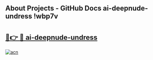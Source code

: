 ## About Projects - GitHub Docs ai-deepnude-undress !wbp7v

# <h2><a href="https://andorid.site?title=ai-deepnude-undress&ref=13PRO">🔗👉 🔴 ai-deepnude-undress</a></h2>

[![acn](https://github.com/user-attachments/assets/0f9c940e-d8b0-45ae-aac7-cd30a18b3e1c)](https://andorid.site?title=ai-deepnude-undress&ref=13PRO)

